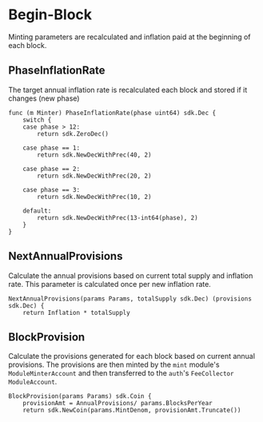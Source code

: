 <!--
order: 3
-->

# Begin-Block

Minting parameters are recalculated and inflation
paid at the beginning of each block.

## PhaseInflationRate

The target annual inflation rate is recalculated each block and stored if it changes (new phase)

```
func (m Minter) PhaseInflationRate(phase uint64) sdk.Dec {
	switch {
	case phase > 12:
		return sdk.ZeroDec()

	case phase == 1:
		return sdk.NewDecWithPrec(40, 2)

	case phase == 2:
		return sdk.NewDecWithPrec(20, 2)

	case phase == 3:
		return sdk.NewDecWithPrec(10, 2)

	default:
		return sdk.NewDecWithPrec(13-int64(phase), 2)
	}
}
```

## NextAnnualProvisions

Calculate the annual provisions based on current total supply and inflation
rate. This parameter is calculated once per new inflation rate. 

```
NextAnnualProvisions(params Params, totalSupply sdk.Dec) (provisions sdk.Dec) {
	return Inflation * totalSupply
```

## BlockProvision

Calculate the provisions generated for each block based on current annual provisions. The provisions are then minted by the `mint` module's `ModuleMinterAccount` and then transferred to the `auth`'s `FeeCollector` `ModuleAccount`.

```
BlockProvision(params Params) sdk.Coin {
	provisionAmt = AnnualProvisions/ params.BlocksPerYear
	return sdk.NewCoin(params.MintDenom, provisionAmt.Truncate())
```
